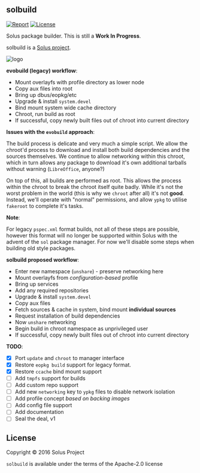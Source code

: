 solbuild
--------

[![Report](https://goreportcard.com/badge/github.com/solus-project/solbuild)](https://goreportcard.com/report/github.com/solus-project/solbuild) [![License](https://img.shields.io/badge/License-Apache%202.0-blue.svg)](https://opensource.org/licenses/Apache-2.0)

Solus package builder. This is still a **Work In Progress**.

solbuild is a [Solus project](https://solus-project.com/).

![logo](https://build.solus-project.com/logo.png)

**evobuild (legacy) workflow**:

 - Mount overlayfs with profile directory as lower node
 - Copy aux files into root
 - Bring up dbus/eopkg/etc
 - Upgrade & install `system.devel`
 - Bind mount system wide cache directory
 - Chroot, run build as root
 - If successful, copy newly built files out of chroot into current directory

**Issues with the `evobuild` approach**:

The build process is delicate and very much a simple script. We allow the chroot'd
process to download and install both build dependencies and the sources themselves.
We continue to allow networking within this chroot, which in turn allows any package
to download it's own additional tarballs without warning (`LibreOffice`, anyone?)

On top of this, all builds are performed as root. This allows the process within
the chroot to break the chroot itself quite badly. While it's not the worst problem
in the world (this is why we `chroot` after all) it's not **good**. Instead, we'll
operate with "normal" permissions, and allow `ypkg` to utilise `fakeroot` to complete
it's tasks.

**Note**:

For legacy `pspec.xml` format builds, not all of these steps are possible, however
this format will no longer be supported within Solus with the advent of the `sol`
package manager. For now we'll disable some steps when building old style packages.

**solbuild proposed workflow**:

 - Enter new namespace (`unshare`) - preserve networking here
 - Mount overlayfs from *configuration-based* profile
 - Bring up services
 - Add any required repositories
 - Upgrade & install `system.devel`
 - Copy aux files
 - Fetch sources & cache in system, bind mount **individual sources**
 - Request installation of build dependencies
 - Now `unshare` networking
 - Begin build in chroot namespace as unprivileged user
 - If successful, copy newly built files out of chroot into current directory

**TODO**:

 - [x] Port `update` and `chroot` to manager interface
 - [x] Restore `eopkg build` support for legacy format.
 - [x] Restore `ccache` bind mount support
 - [ ] Add `tmpfs` support for builds
 - [ ] Add custom repo support
 - [ ] Add new `networking` key to `ypkg` files to disable network isolation
 - [ ] Add profile concept *based on backing images*
 - [ ] Add config file support
 - [ ] Add documentation
 - [ ] Seal the deal, v1

License
-------

Copyright © 2016 Solus Project

`solbuild` is available under the terms of the Apache-2.0 license
